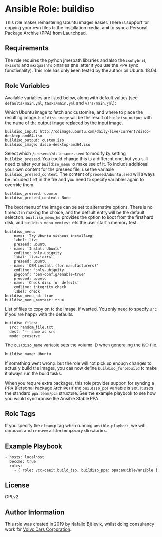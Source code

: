 Ansible Role: buildiso
=========

This role makes remastering Ubuntu images easier. There is support for copying your own files to the installation media, and to sync a Personal Package Archive (PPA) from Launchpad.

Requirements
------------

The role requires the python jmespath libraries and also the `isohybrid`, `mkisofs` and `mksquashfs` binaries (the latter if you use the PPA sync functionality).
This role has only been tested by the author on Ubuntu 18.04.

Role Variables
--------------

Available variables are listed below, along with default values (see `defaults/main.yml`, `tasks/main.yml` and `vars/main.yml`):

Which Ubuntu image to fetch and customise, and where to place the resulting image. `buildiso_image` will be the result of `buildiso_output` with the name of the output image replaced by the input image.

    buildiso_input: http://cdimage.ubuntu.com/daily-live/current/disco-desktop-amd64.iso
    buildiso_output: custom.iso
    buildiso_image: disco-desktop-amd64.iso

Select which `/preseed/<filename>.seed` to modify by setting `buildiso_preseed`. You could change this to a different one, but you still need to alter your `buildiso_menu` to make use of it.
To include additional your own content for the preseed file, use the variable `buildiso_preseed_content`. The content of `preseed/ubuntu.seed` will always be included first in the file and
you need to specify variables again to override them.

    buildiso_preseed: ubuntu
    buildiso_preseed_content: None

The boot menu of the image can be set to alternative options. There is no timeout in making the choice, and the default entry will be the default selection.
`buildiso_menu_hd` provides the option to boot from the first hard disk, and `buildiso_menu_memtest` lets the user start a memory test.

    buildiso_menu:
      - name: 'Try Ubuntu without installing'
        label: live
        preseed: ubuntu
      - name: 'Install Ubuntu'
        cmdline: only-ubiquity
        label: live-install
        preseed: ubuntu
      - name: 'OEM install (for manufacturers)'
        cmdline: 'only-ubiquity'
        pkgconf: 'oem-config/enable=true'
        preseed: ubuntu
      - name: 'Check disc for defects'
        cmdline: integrity-check
        label: check
    buildiso_menu_hd: true
    buildiso_menu_memtest: true

List of files to copy on to the image, if wanted. You only need to specify `src` if you are happy with the defaults.

    buildiso_files:
      src: random_file.txt
      dest: ^-- same as src
      mode: preserve

The `buildiso_name` variable sets the volume ID when generating the ISO file.

    buildiso_name: Ubuntu

If something went wrong, but the role will not pick up enough changes to actually build the images, you can now define `buildiso_forcebuild` to make it always run the build tasks.

When you require extra packages, this role provides support for syncing a PPA (Personal Package Archive) if the `buildiso_ppa` variable is set.
It uses the standard `ppa:team/ppa` structure. See the example playbook to see how you would synchronise the Ansible Stable PPA.

Role Tags
--------------

If you specify the `cleanup` tag when running `ansible-playbook`, we will unmount and remove all the temporary directories.

Example Playbook
----------------

    - hosts: localhost
      become: true
      roles:
        - { role: vcc-caeit.build_iso, buildiso_ppa: ppa:ansible/ansible }

License
-------

GPLv2

Author Information
------------------

This role was created in 2019 by Nafallo Bjälevik, whilst doing consultancy work for [Volvo Cars Corporation](http://www.volvocars.com/).
